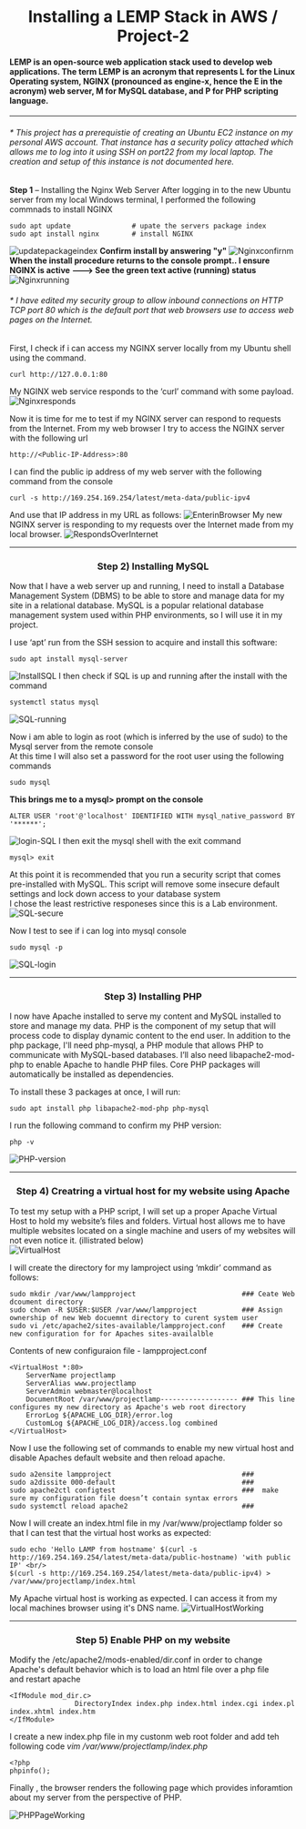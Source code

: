 # <div align="center"> Installing a LEMP Stack in AWS / Project-2 </div>
#### LEMP is an open-source web application stack used to develop web applications. The term LEMP is an acronym that represents L for the Linux Operating system, NGINX (pronounced as engine-x, hence the E in the acronym) web server, M for MySQL database, and P for PHP scripting language.
___
###### * This project has a prerequistie of creating an Ubuntu EC2 instance on my personal AWS account. That instance has a security policy attached which allows me to log into it using SSH on port22 from my local laptop. The creation and setup of this instance is not documented here. 

__Step 1__ – Installing the Nginx Web Server
After logging in to the new Ubuntu server from my local Windows terminal, I performed the following commnads to install NGINX
```
sudo apt update               # upate the servers package index
sudo apt install nginx        # install NGINX
```

![updatepackageindex](./images/packageindex.PNG)
__Confirm install by answering "y"__
![Nginxconfirnm](./images/nginxconfirminstall2.PNG)
__When the install procedure returns to the console prompt.. I ensure NGINX is active ---> See the green text active (running) status__
![Nginxrunning](./images/nginxrunning2.PNG)

###### * I have edited my security group to allow inbound connections on HTTP TCP port 80 which is the default port that web browsers use to access web pages on the Internet.

First, I check if i can access my NGINX server locally from my Ubuntu shell using the command.
```
curl http://127.0.0.1:80
```
My NGINX web service responds to the ‘curl’ command with some payload.
![Nginxresponds](./images/nginxresponds.PNG)

Now it is time for me to test if my NGINX server can respond to requests from the Internet.
From my web browser I try to access the NGINX server with the following url
```
http://<Public-IP-Address>:80
```
I can find the public ip address of my web server with the following command from the console
```
curl -s http://169.254.169.254/latest/meta-data/public-ipv4
```
And use that IP address in my URL as follows:
![EnterinBrowser](./images/browserpublicip.PNG)
My new NGINX server is responding to my requests over the Internet made from my local browser.
![RespondsOverInternet](./images/respondsoverinternet.PNG)

___
### <div align="center"> Step 2) Installing MySQL </div>

Now that I have a web server up and running, I need to install a Database Management System (DBMS) to be able to store and manage data for my site in a relational database. MySQL is a popular relational database management system used within PHP environments, so I will use it in my project.

I use ‘apt’ run from the SSH session to acquire and install this software:
```
sudo apt install mysql-server
```
![InstallSQL](./images/Installmysqlserver.PNG)
I then check if SQL is up and running after the install with the command
```
systemctl status mysql
```
![SQL-running](./images/sqlrunning.PNG)

Now i am able to login as root (which is inferred by the use of sudo) to the Mysql server from the remote console <br/>
At this time I will also set a password for the root user using the following commands

```
sudo mysql
```
__This brings me to a mysql> prompt on the console__
```
ALTER USER 'root'@'localhost' IDENTIFIED WITH mysql_native_password BY '******';
```



![login-SQL](./images/loginandsetpassword.PNG)
I then exit the mysql shell with the exit command
```
mysql> exit
```
At this point it is recommended that you run a security script that comes pre-installed with MySQL. This script will remove some insecure default settings and lock down access to your database system <br/>
I chose the least restrictive responeses since this is a Lab environment.
![SQL-secure](./images/securesql.PNG)

Now I test to see if i can log into mysql console
```
sudo mysql -p
```
![SQL-login](./images/sqllogin.PNG)
___
### <div align="center"> Step 3) Installing PHP </div>
I now have Apache installed to serve my content and MySQL installed to store and manage my data. PHP is the component of my setup that will process code to display dynamic content to the end user. In addition to the php package, I'll need php-mysql, a PHP module that allows PHP to communicate with MySQL-based databases. I’ll also need libapache2-mod-php to enable Apache to handle PHP files. Core PHP packages will automatically be installed as dependencies.

To install these 3 packages at once, I will run:

```
sudo apt install php libapache2-mod-php php-mysql
```

I run the following command to confirm my PHP version:
```
php -v
```
![PHP-version](./images/phpversion.PNG)
___
### <div align="center"> Step 4) Creatring a virtual host for my website using Apache </div>
To test my setup with a PHP script, I will set up a proper Apache Virtual Host to hold my website’s files and folders. Virtual host allows me to have multiple websites located on a single machine and users of my websites will not even notice it. (illistrated below) <br/>
![VirtualHost](./images/VirtualHost.png)

I will create the directory for my lamproject using ‘mkdir’ command as follows:
```
sudo mkdir /var/www/lampproject                          ### Ceate Web dcoument directory
sudo chown -R $USER:$USER /var/www/lampproject           ### Assign ownership of new Web docuemnt directory to curent system user
sudo vi /etc/apache2/sites-available/lampproject.conf    ### Create new configuration for for Apaches sites-availalble
```
Contents of new configuraion file - lampproject.conf
```
<VirtualHost *:80>
    ServerName projectlamp
    ServerAlias www.projectlamp 
    ServerAdmin webmaster@localhost
    DocumentRoot /var/www/projectlamp------------------- ### This line configures my new directory as Apache's web root directory
    ErrorLog ${APACHE_LOG_DIR}/error.log
    CustomLog ${APACHE_LOG_DIR}/access.log combined
</VirtualHost>
```
Now I use the following set of commands to enable my new virtual host and disable Apaches default website and then reload apache.
```
sudo a2ensite lampproject                                ### 
sudo a2dissite 000-default                               ###
sudo apache2ctl configtest                               ###  make sure my configuration file doesn’t contain syntax errors
sudo systemctl reload apache2                            ###
```

Now I will create an index.html file in my /var/www/projectlamp folder so that I can test that the virtual host works as expected:

```
sudo echo 'Hello LAMP from hostname' $(curl -s http://169.254.169.254/latest/meta-data/public-hostname) 'with public IP' <br/> 
$(curl -s http://169.254.169.254/latest/meta-data/public-ipv4) > /var/www/projectlamp/index.html
```
My Apache virtual host is working as expected. I can access it from my local machines browser using it's DNS name.
![VirtualHostWorking](./images/websitefrombrowser.PNG)

___
### <div align="center"> Step 5) Enable PHP on my website </div>
Modify the /etc/apache2/mods-enabled/dir.conf in order to change Apache's default behavior which is to load an html file over a php file <br/>
and restart apache 
```
<IfModule mod_dir.c>
                DirectoryIndex index.php index.html index.cgi index.pl index.xhtml index.htm
</IfModule>
```
I create a new index.php file in my custonm web root folder and add teh following code
_vim /var/www/projectlamp/index.php_
```
<?php
phpinfo();
```

Finally , the browser renders the following page which provides inforamtion about my server from the perspective of PHP.

![PHPPageWorking](./images/phppagerendered.PNG)
